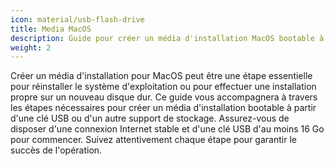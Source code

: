 ```yaml
---
icon: material/usb-flash-drive
title: Media MacOS
description: Guide pour créer un média d'installation MacOS bootable à partir d'une clé USB ou d'un autre support de stockage.
weight: 2
---
```


Créer un média d'installation pour MacOS peut être une étape essentielle pour réinstaller le système d'exploitation ou pour effectuer une installation propre sur un nouveau disque dur. Ce guide vous accompagnera à travers les étapes nécessaires pour créer un média d'installation bootable à partir d'une clé USB ou d'un autre support de stockage. Assurez-vous de disposer d'une connexion Internet stable et d'une clé USB d'au moins 16 Go pour commencer. Suivez attentivement chaque étape pour garantir le succès de l'opération.
